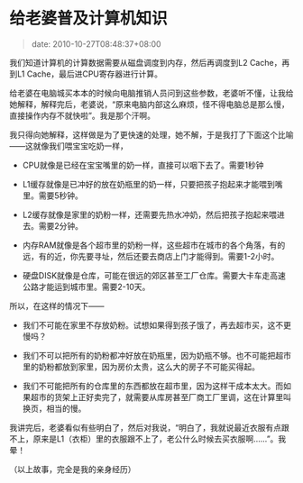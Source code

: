 # 给老婆普及计算机知识
>date: 2010-10-27T08:48:37+08:00


我们知道计算机的计算数据需要从磁盘调度到内存，然后再调度到L2 Cache，再到L1 Cache，最后进CPU寄存器进行计算。


给老婆在电脑城买本本的时候向电脑推销人员问到这些参数，老婆听不懂，让我给她解释，解释完后，老婆说，“原来电脑内部这么麻烦，怪不得电脑总是那么慢，直接操作内存不就快啦”。我是那个汗啊。


我只得向她解释，这样做是为了更快速的处理，她不解，于是我打了下面这个比喻——这就像我们喂宝宝吃奶一样，


* CPU就像是已经在宝宝嘴里的奶一样，直接可以咽下去了。需要1秒钟


* L1缓存就像是已冲好的放在奶瓶里的奶一样，只要把孩子抱起来才能喂到嘴里。需要5秒钟。


* L2缓存就像是家里的奶粉一样，还需要先热水冲奶，然后把孩子抱起来喂进去。需要2分钟。


* 内存RAM就像是各个超市里的奶粉一样，这些超市在城市的各个角落，有的远，有的近，你先要寻址，然后还要去商店上门才能得到。需要1-2小时。


* 硬盘DISK就像是仓库，可能在很远的郊区甚至工厂仓库。需要大卡车走高速公路才能运到城市里。需要2-10天。


所以，在这样的情况下——



* 我们不可能在家里不存放奶粉。试想如果得到孩子饿了，再去超市买，这不更慢吗？


* 我们不可以把所有的奶粉都冲好放在奶瓶里，因为奶瓶不够。也不可能把超市里的奶粉都放到家里，因为房价太贵，这么大的房子不可能买得起。


* 我们不可能把所有的仓库里的东西都放在超市里，因为这样干成本太大。而如果超市的货架上正好卖完了，就需要从库房甚至厂商工厂里调，这在计算里叫换页，相当的慢。


我讲完后，老婆看似有些明白了，然后对我说，“明白了，我就说最近衣服有点跟不上，原来是L1（衣柜）里的衣服跟不上了，老公什么时候去买衣服啊……”。我晕！


（以上故事，完全是我的亲身经历）


